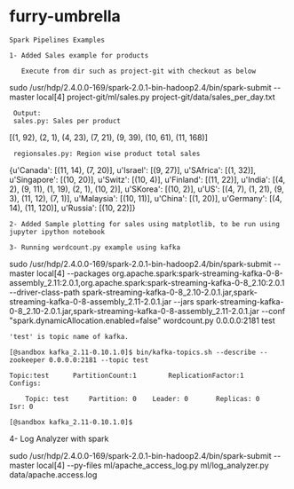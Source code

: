 # furry-umbrella
    Spark Pipelines Examples

    1- Added Sales example for products

       Execute from dir such as project-git with checkout as below

sudo /usr/hdp/2.4.0.0-169/spark-2.0.1-bin-hadoop2.4/bin/spark-submit --master local[4] project-git/ml/sales.py project-git/data/sales_per_day.txt


     Output:
     sales.py: Sales per product

[(1, 92), (2, 1), (4, 23), (7, 21), (9, 39), (10, 61), (11, 168)]

     regionsales.py: Region wise product total sales

{u'Canada': [(11, 14), (7, 20)], u'Israel': [(9, 27)], u'SAfrica': [(1, 32)], u'Singapore': [(10, 20)], u'Switz': [(10, 4)], u'Finland': [(11, 22)], u'India': [(4, 2), (9, 11), (1, 19), (2, 1), (10, 2)], u'SKorea': [(10, 2)], u'US': [(4, 7), (1, 21), (9, 3), (11, 12), (7, 1)], u'Malaysia': [(10, 11)], u'China': [(1, 20)], u'Germany': [(4, 14), (11, 120)], u'Russia': [(10, 22)]}


    2- Added Sample plotting for sales using matplotlib, to be run using jupyter ipython notebook

    3- Running wordcount.py example using kafka

sudo /usr/hdp/2.4.0.0-169/spark-2.0.1-bin-hadoop2.4/bin/spark-submit --master local[4] --packages org.apache.spark:spark-streaming-kafka-0-8-assembly_2.11:2.0.1,org.apache.spark:spark-streaming-kafka-0-8_2.10:2.0.1 --driver-class-path spark-streaming-kafka-0-8_2.10-2.0.1.jar,spark-streaming-kafka-0-8-assembly_2.11-2.0.1.jar --jars spark-streaming-kafka-0-8_2.10-2.0.1.jar,spark-streaming-kafka-0-8-assembly_2.11-2.0.1.jar --conf "spark.dynamicAllocation.enabled=false" wordcount.py 0.0.0.0:2181 test

    'test' is topic name of kafka.

    [@sandbox kafka_2.11-0.10.1.0]$ bin/kafka-topics.sh --describe --zookeeper 0.0.0.0:2181 --topic test

    Topic:test      PartitionCount:1        ReplicationFactor:1     Configs:

        Topic: test     Partition: 0    Leader: 0       Replicas: 0     Isr: 0

    [@sandbox kafka_2.11-0.10.1.0]$



4- Log Analyzer with spark 

sudo /usr/hdp/2.4.0.0-169/spark-2.0.1-bin-hadoop2.4/bin/spark-submit --master local[4] --py-files ml/apache_access_log.py ml/log_analyzer.py data/apache.access.log
